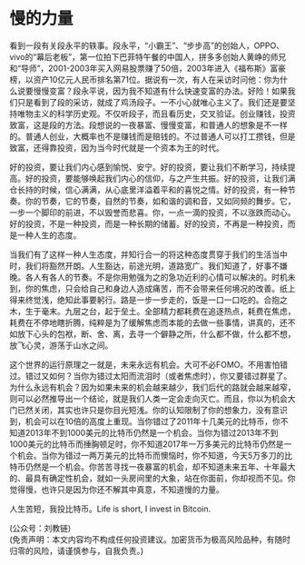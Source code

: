 # 慢的力量

看到一段有关段永平的轶事。段永平，“小霸王”、“步步高”的创始人，OPPO、vivo的“幕后老板”，第一位拍下巴菲特午餐的中国人，拼多多创始人黄峥的师兄和“导师”，2001-2003年买入网易股票赚了50倍，2003年进入《福布斯》富豪榜，以资产10亿元人民币排名第71位。据说有一次，有人在采访时问他：你为什么说要慢慢变富？段永平说，因为我不知道有什么快速变富的办法。好险！如果我们只是看到了段的采访，就成了鸡汤段子。一不小心就唯心主义了。我们还是要坚持唯物主义的科学历史观。不仅听段子，而且看历史，交叉验证。创业赚钱，投资致富，这是段的方法。段想说的一夜暴富、慢慢变富，和普通人的想象是不一样的。普通人创业，大概率也不是赚钱而是赔钱的。不过普通人可以打工攒钱，但是致富，还得靠投资，因为当今时代就是一个资本为王的时代。

好的投资，要让我们内心感到愉悦、安宁。好的投资，要让我们不断学习，持续提高。好的投资，要能够唤起我们内心的信仰，与之产生共振。好的投资，让我们满仓长持的时候，信心满满，从心底里洋溢着平和的喜悦之情。好的投资，有一种节奏。你的节奏，它的节奏，自然的节奏，如和谐的调和音，又如同频的舞步。它，一步一个脚印的前进，不以毁誉而悲喜。你，一点一滴的投资，不以涨跌而动心。好的投资，不是一种投资，而是一种长期的储蓄。好的投资，不再是一种投资，而是一种人生的态度。

当我们有了这样一种人生态度，并知行合一的将这种态度贯穿于我们的生活当中时，我们将豁然开朗。人生豁达，前途光明，道路宽广。我们知道了，好事不嫌晚。各人有各人的节奏。不是你用勉强为之的急功近利的心情可以解决的。时机未到，你的焦虑，只会给自己和身边人造成痛苦，而不会带来任何境况的改善。纸上得来终觉浅，绝知此事要躬行。路是一步一步走的，饭是一口一口吃的。合抱之木，生于毫末。九层之台，起于垒土。全部精力都耗费在追逐热点，耗费在焦虑，耗费在不停地瞎折腾，纯粹是为了缓解焦虑而本能的去做一些事情，讲真的，还不如放下心头的包袱，断、舍、离，去寻一个僻静之所，什么都不做，什么都不想，放飞心灵，游荡于山水之间。

这个世界的运行原理之一就是，未来永远有机会。大可不必FOMO。不用害怕错过。错过又如何？当你为错过太阳而流泪时（或者焦虑时），你又要错过群星了。为什么永远有机会？因为如果未来的机会越来越少，我们后代的路就会越来越窄，则可以必然推导出一个结论，就是我们人类一定会走向灭亡。而且，你以为机会大门已然关闭，其实也许只是你目光短浅。你的认知限制了你的想象力，没有意识到，机会可以在10倍的高度上重现。当你错过了2011年十几美元的比特币，你不知道2013年不到1000美元的比特币仍然是一个机会。当你为错过2013年不到1000美元的比特币而捶胸顿足时，你不知道2017年一万多美元的比特币仍然是一个机会。当你为错过一两万美元的比特币而懊恼时，你不知道，今天5万多刀的比特币仍然是一个机会。你苦苦寻找一夜暴富的机会，却不知道未来五年、十年最大的、最具有确定性机会，就如一头房间里的大象，站在你面前，你却视而不见。你觉得慢，也许只是因为你还不解其中真意，不知道慢的力量。

人生苦短，我投比特币。Life is short, I invest in Bitcoin.

(公众号：刘教链) \
(免责声明：本文内容均不构成任何投资建议。加密货币为极高风险品种，有随时归零的风险，请谨慎参与，自我负责。)
